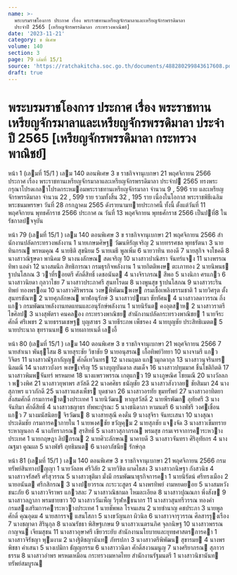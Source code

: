 ```yaml
---
name: >-
  พระบรมราชโองการ ประกาศ เรื่อง พระราชทานเหรียญจักรมาลาและเหรียญจักรพรรดิมาลา
  ประจำปี 2565 [เหรียญจักรพรรดิมาลา กระทรวงพาณิชย์]
date: '2023-11-21'
category: ข พิเศษ
volume: 140
section: 3
page: 79 เล่มที่ 15/1
source: 'https://ratchakitcha.soc.go.th/documents/488280299843617608.pdf'
draft: true
---
```


# พระบรมราชโองการ ประกาศ เรื่อง พระราชทานเหรียญจักรมาลาและเหรียญจักรพรรดิมาลา ประจำปี 2565 [เหรียญจักรพรรดิมาลา กระทรวงพาณิชย์]

หน้า 1 (เลมที่ 15/1 ) เลม 140 ตอนพิเศษ 3 ข ราชกิจจานุเบกษา 21 พฤศจิกายน 2566 ประกาศ เรื่อง พระราชทานเหรียญจักรมาลาและเหรียญจักรพรรดิมาลา ประจําป 2565 ทรงพระกรุณาโปรดเกลาโปรดกระหมอมพระราชทานเหรียญจักรมาลา จํานวน 9 , 596 ราย และเหรียญจักรพรรดิมาลา จํานวน 22 , 599 ราย รวมทั้งสิ้น 32 , 195 ราย เนื่องในโอกาส พระราชพิธีเฉลิมพระชนมพรรษา วันที่ 28 กรกฎาคม 2565 ดังรายนามทายประกาศนี้ ทั้งนี้ ตั้งแต่วันที่ 11 พฤศจิกายน พุทธศักราช 2566 ประกาศ ณ วันที่ 13 พฤศจิกายน พุทธศักราช 2566 เป็นปที่8 ในรัชกาลปจจุบัน

หน้า 79 (เลมที่ 15/1 ) เลม 140 ตอนพิเศษ 3 ข ราชกิจจานุเบกษา 21 พฤศจิกายน 2566 สํานักงานปลัดกระทรวงพลังงาน 1 นายเกษมศิษฐ วัฒนหิรัญเจริญ 2 นายทรรศชล พุทธรัตนา 3 นายทินกรณ พรหมคุณ 4 นายธิติ สุขนิยม 5 นายเมธี พูลเพิ่ม 6 นายวาทิน ทองดี 7 นายสุกิจ จงโชคดี 8 นางสาวณิฐษดา พานิคม 9 นางนงลักษณ สดเจริญ 10 นางสาวปาณิสรา จันทร์แจง 11 นางพรรณทิพา แอดํา 12 นางสมนึก สิทธิการณา กรมธุรกิจพลังงาน 1 นายกิตติพงษ ตะเภาทอง 2 นายนิพนธ ฐาปนโสภณ 3 วาที่รอยตรี ศักดิ์สิทธิ์ เดชอนันต 4 นางจิราภรณ สีพอ 5 นางนิภา ศรแกว 6 นางสาวนิยดา กุลวาไชย 7 นางสาวประภาศรี สุนทโรดม 8 นางพูนสุข ฐาปนโสภณ 9 นางสาวระรินทิพย์ ทองพรอม 10 นางสาวศิริพรรณ วงษพิพัฒนพงษ กรมเชื้อเพลิงธรรมชาติ 1 นายวิศรุต ตั้งสุนทรขัณฑ 2 นายศุภลักษณ พาฬอนุรักษ์ 3 นางสาวปทมา ชัยทัศน 4 นางสาวลดาวรรณ กิ่งแกว กรมพัฒนาพลังงานทดแทนและอนุรักษ์พลังงาน 1 นายนิรันต คงอุตสาห 2 นางสาวราตรี ไขศิลป 3 นางสุพัตรา คนคลอง กระทรวงพาณิชย สํานักงานปลัดกระทรวงพาณิชย 1 นายจีระศักดิ์ ศรีเพชร 2 นายธรรมเชษฐ บุญสาธร 3 นายธีระภพ เพ็ชรคง 4 นายบุญชัย ประสิทธิเมตต 5 นายประนาถ ขุทรานนท 6 นายผกายเนติ์ เลงอี้

หน้า 80 (เลมที่ 15/1 ) เลม 140 ตอนพิเศษ 3 ข ราชกิจจานุเบกษา 21 พฤศจิกายน 2566 7 นายสําเนา พันธุโสม 8 นายสุระชัย วิชาชัย 9 นายอนุสรณ เกื้อทิพย์วิทยา 10 นางจามรี แกววิจิตร 11 นางสาวณัฐภากัญญ ศักดิ์เทวินทร 12 นางนฤมล แกวมุกดากุล 13 นางสาวนุจรินทร นิลมณี 14 นางสาวบังอร พงษเจริญ 15 นางบุญบันดาล สมเด็จ 16 นางสาวปทุมมาศ ชื่นโชติกิตติ 17 นางสาวพิมพจันทร์ พรหมยศ 18 นางแพรวพรรณ เกตุแกว 19 นางภูษณิศ ไชยมณี 20 นางวัลลภา พวงพิศ 21 นางสาวยุพาพร สวัสดี 22 นางศศิธร ธนัญชัย 23 นางสาวสังวาลย ชัยสิมมา 24 นางสุภาพร แววภักดี 25 นางสาวแสงเพ็ชร บุดชาดา 26 นางสาวอรทัย ขุมทรัพย์ 27 นางสาวอาทิตยา สังสมศักดิ์ กรมการคาตางประเทศ 1 นายนิวัฒน หาญสวัสดิ์ 2 นายพีรพัฒก อุทัยศรี 3 นางจันทิมา ศักดิ์สิทธิ์ 4 นางสาวชญาธร ทัพพะปุรณะ 5 นางชนิดาภา หามนตรี 6 นางพัชรี วงศเขื่อนแกว 7 นางมนัสนิตย จิรวัฒน 8 นางสายสุณี คงดั่น 9 นางสุจิรา จันทะเสนา 10 นางสุณา ประเดิมชัย กรมการคาภายใน 1 นายพงศชัย ขวัญคุม 2 นายสุภชัย แจงจัด 3 นางสาวเข็มทราย ระหาญนอก 4 นางภัทราภรณ สุรสิทธิ์ 5 นางสาวสุภาภรณ พรมสุข กรมเจรจาการคาระหวางประเทศ 1 นายกฤษฎา ลิปกรณ 2 นายศิวะลักษณ นาคาบดี 3 นางสาวจันทรา ศิริอุทัยกร 4 นางณฐมา คูณผล 5 นางพัชรี ฤทธิมนต 6 นางอาภัชนีย รักษ์กุล

หน้า 81 (เลมที่ 15/1 ) เลม 140 ตอนพิเศษ 3 ข ราชกิจจานุเบกษา 21 พฤศจิกายน 2566 กรมทรัพย์สินทางปญญา 1 นายวัลลพ ศรีวิลัย 2 นายวิชิต ผาดไธสง 3 นางสาวกนิษฐา กังสวนิช 4 นางสาวจรัสศรี ศรีสุวรรณ 5 นางสาวชุติมา มั่งมี กรมพัฒนาธุรกิจการคา 1 นายนิรัตน์ ศรีทรงเมือง 2 นายอนันต ศรีกสิกรณ 3 นางปยวรรณ กะระวะสูตร 4 นางพรทิพย์ งามหยดยอย 5 นางสมหวัง ชนะภัย 6 นางสาวจิราพร แกวสละ 7 นางสาวณิชกมล ไหมละเอียด 8 นางสาวปุณณภา พึ่งสังข 9 นางสาวลฎาภา พรมชายขาว 10 นางสาววันเพ็ญ วิรุฬหธนากร 11 นางสาวสุนทรีวรรณ ทองคํา กรมสงเสริมการคาระหวางประเทศ 1 นายชัพพล โรจนเสน 2 นายชํานาญ คชประภา 3 นายพูลศักดิ์ คุณอุดม 4 นายสกรรจ แสนโสภา 5 นางขวัญนภา ผิวนิล 6 นางสาวจารุวรรณ ศีลสารรุงเรือง 7 นางชญาดา สิรินุกุล 8 นางณรัชธา พิสิษฐเกษม 9 นางสาวเนตรนภิศ จุลกนิษฐ 10 นางสาวพรรณกาญจน เจียมสุชน 11 นางสาวอุษาศรี เขียวระยับ สํานักงานนโยบายและยุทธศาสตรการคา 1 นางสาวจิรัชญา พุมงาม 2 นางฐิติชญานันท ภัทรปภา 3 นางสาวตรีพิพัฒน สุขารมย 4 นางพรพิชชา คําเสนา 5 นางเปมิกา ธัญญกรรม 6 นางสาววนิดา ศักดิ์สงวนมนูญ 7 นางศริยาภรณ สุภาวรธรรม 8 นางสาวอําพร พรหมเหมือน กระทรวงมหาดไทย สํานักงานรัฐมนตรี 1 นางสาวนิชานันท ทรัพย์สมบูรณ
